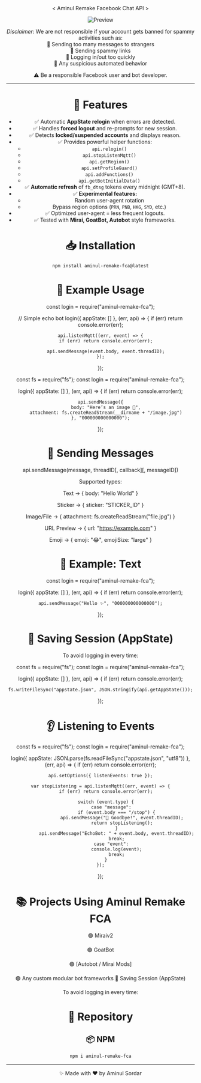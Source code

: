 <div align="center">
< Aminul Remake Facebook Chat API >

![Preview](https://i.imgur.com/nFCeYmQ.jpeg)

_Disclaimer_: We are not responsible if your account gets banned for spammy activities such as:  
🚫 Sending too many messages to strangers  
🚫 Sending spammy links  
🚫 Logging in/out too quickly  
🚫 Any suspicious automated behavior  

⚠️ Be a responsible Facebook user and bot developer.

---

# 🎉 Features

- ✅ Automatic **AppState relogin** when errors are detected.  
- ✅ Handles **forced logout** and re-prompts for new session.  
- ✅ Detects **locked/suspended accounts** and displays reason.  
- ✅ Provides powerful helper functions:  
  - `api.relogin()`  
  - `api.stopListenMqtt()`  
  - `api.getRegion()`  
  - `api.setProfileGuard()`  
  - `api.addFunctions()`  
  - `api.getBotInitialData()`  
- ✅ **Automatic refresh** of `fb_dtsg` tokens every midnight (GMT+8).  
- ✅ **Experimental features:**  
  - Random user-agent rotation  
  - Bypass region options (`PRN`, `PNB`, `HKG`, `SYD`, etc.)  
- ✅ Optimized user-agent = less frequent logouts.  
- ✅ Tested with **Mirai, GoatBot, Autobot** style frameworks.


# 📥 Installation

```bash
npm install aminul-remake-fca@latest

```
# 🚀 Example Usage

const login = require("aminul-remake-fca");

// Simple echo bot
login({ appState: [] }, (err, api) => {
    if (err) return console.error(err);

    api.listenMqtt((err, event) => {
        if (err) return console.error(err);

        api.sendMessage(event.body, event.threadID);
    });
});



const fs = require("fs");
const login = require("aminul-remake-fca");

login({ appState: [] }, (err, api) => {
    if (err) return console.error(err);

    api.sendMessage({
        body: "Here’s an image 📸",
        attachment: fs.createReadStream(__dirname + "/image.jpg")
    }, "000000000000000");
});

# 💬 Sending Messages

api.sendMessage(message, threadID[, callback][, messageID])

Supported types:

Text → { body: "Hello World" }

Sticker → { sticker: "STICKER_ID" }

Image/File → { attachment: fs.createReadStream("file.jpg") }

URL Preview → { url: "https://example.com" }

Emoji → { emoji: "😂", emojiSize: "large" }


# 📌 Example: Text

const login = require("aminul-remake-fca");

login({ appState: [] }, (err, api) => {
    if (err) return console.error(err);

    api.sendMessage("Hello ✨", "000000000000000");
});

# 🔐 Saving Session (AppState)

To avoid logging in every time:

const fs = require("fs");
const login = require("aminul-remake-fca");

login({ appState: [] }, (err, api) => {
    if (err) return console.error(err);

    fs.writeFileSync("appstate.json", JSON.stringify(api.getAppState()));
});

# 👂 Listening to Events

const fs = require("fs");
const login = require("aminul-remake-fca");

login({ appState: JSON.parse(fs.readFileSync("appstate.json", "utf8")) }, (err, api) => {
    if (err) return console.error(err);

    api.setOptions({ listenEvents: true });

    var stopListening = api.listenMqtt((err, event) => {
        if (err) return console.error(err);

        switch (event.type) {
            case "message":
                if (event.body === "/stop") {
                    api.sendMessage("👋 Goodbye!", event.threadID);
                    return stopListening();
                }
                api.sendMessage("EchoBot: " + event.body, event.threadID);
                break;
            case "event":
                console.log(event);
                break;
        }
    });
});


# 📚 Projects Using Aminul Remake FCA

🟢 Miraiv2

🟢 GoatBot

🟢 [Autobot / Mirai Mods]

🟢 Any custom modular bot frameworks
🔐 Saving Session (AppState)

To avoid logging in every time:

 # 🔗 Repository

## 📦 NPM
```bash
npm i aminul-remake-fca

```

---

✨ Made with ❤️ by Aminul Sordar
